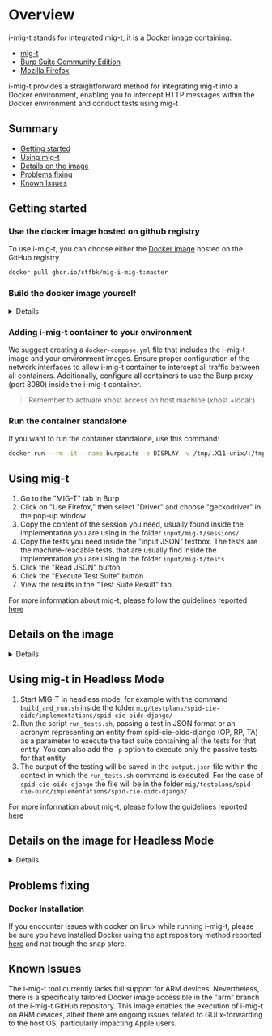 # Overview

i-mig-t stands for integrated mig-t, it is a Docker image containing:

- [mig-t](https://github.com/stfbk/mig-t)
- [Burp Suite Community Edition](https://portswigger.net/burp/communitydownload)
- [Mozilla Firefox](https://www.mozilla.org/en-US/firefox/)

i-mig-t provides a straightforward method for integrating mig-t into a Docker environment, enabling you to intercept HTTP messages within the Docker environment and conduct tests using mig-t

## Summary

- [Getting started](#getting-started)
- [Using mig-t](#using-mig-t)
- [Details on the image](#details-on-the-image)
- [Problems fixing](#problems-fixing)
- [Known Issues](#known-issues)

## Getting started

### Use the docker image hosted on github registry

To use i-mig-t, you can choose either the [Docker image](https://github.com/stfbk/mig/pkgs/container/mig-i-mig-t) hosted on the GitHub registry

```bash
docker pull ghcr.io/stfbk/mig-i-mig-t:master
```

### Build the docker image yourself

<details>

Before building the image, you need to get the mig-t jar, you can browse the [release page of mig-t](https://github.com/stfbk/mig-t/releases) and get version you need, or you can just execute [mig-t-jar-compile.sh](mig-t-jar-compile.sh) that will init the mig-t submodule and compile the jar for you.

> compiling the jar of mig-t requires maven

Either way you choose, at the end you should have the mig-t-beta-jar-with-dependencies.jar file in this folder.

To build the image you can use the following script

```bash
build.sh
```

or just

```bash
docker build -t i-mig-t .
```

</details>

### Adding i-mig-t container to your environment

We suggest creating a `docker-compose.yml` file that includes the i-mig-t image and your environment images. Ensure proper configuration of the network interfaces to allow i-mig-t container to intercept all traffic between all containers. Additionally, configure all containers to use the Burp proxy (port 8080) inside the i-mig-t container.

> Remember to activate xhost access on host machine (xhost +local:)

### Run the container standalone

If you want to run the container standalone, use this command:

```bash
docker run --rm -it --name burpsuite -e DISPLAY -v /tmp/.X11-unix/:/tmp/.X11-unix/ -v /etc/localtime:/etc/localtime:ro --volume="$HOME/.Xauthority:/root/.Xauthority:rw" --volume="/run/dbus/system_bus_socket:/run/dbus/system_bus_socket" proxy
```

## Using mig-t

1. Go to the "MIG-T" tab in Burp
2. Click on "Use Firefox," then select "Driver" and choose "geckodriver" in the pop-up window
3. Copy the content of the session you need, usually found inside the implementation you are using in the folder `input/mig-t/sessions/`
4. Copy the tests you need inside the "input JSON" textbox. The tests are the machine-readable tests, that are usually find inside the implementation you are using in the folder `input/mig-t/tests`
5. Click the "Read JSON" button
6. Click the "Execute Test Suite" button
7. View the results in the "Test Suite Result" tab

For more information about mig-t, please follow the guidelines reported [here](https://github.com/stfbk/mig-t/blob/main/README.md)

## Details on the image

<details>
This Docker architecture is designed to create a containerized environment for running Burp Suite Community Edition and MIG-t, along with the necessary dependencies to facilitate web application testing using Selenium with Firefox. Here's a description of the architecture:

**Base Image:**
The Docker image is based on Ubuntu 22.04, providing a stable and well-established Linux distribution as the foundation for the containerized environment.

**Package Installation:**
The Dockerfile begins by updating the package repository and installing various essential packages such as `wget`, `bzip2`, and Java Development Kit (JDK) components to support the execution of Burp Suite and other required software.

**Environment Configuration:**
The Docker image sets the `DISPLAY` environment variable, enabling graphical user interface (GUI) interactions within the container.

**Burp Suite Installation:**
The Dockerfile automates the installation of Burp Suite Community Edition by downloading the specified version from PortSwigger's CDN. It makes the necessary setup to place Burp Suite in the `/opt/BurpSuiteCommunity/` directory within the container.

**Selenium and Firefox Setup:**
The Docker image includes Selenium WebDriver support by downloading and configuring the GeckoDriver for Firefox. It also downloads and installs a specific version of the Firefox browser in the `/opt/` directory and creates a symbolic link to it in `/usr/bin/`.

**Cache Avoidance:**
A random data download from "<https://www.random.org/cgi-bin/randbyte?nbytes=10&format=h>" is included to prevent Docker from caching files that could change frequently.

**File Copying:**
The Docker image copies several configuration and application files into the container, including MIG-T a Java application JAR file (`mig-t-beta-jar-with-dependencies.jar`) and Burp Suite configuration files (`project-options.json` and `user-options.json`). These files are placed in the appropriate directories within the container.

**Container Start Command:**
The Docker image specifies the command to run when the container is started. It launches Burp Suite Community Edition with specific configuration files (`user-options.json` and `project-options.json`) using the command `./opt/BurpSuiteCommunity/BurpSuiteCommunity`.

Overall, this Docker architecture streamlines the setup of a containerized environment for web application security testing, combining Burp Suite with Firefox and Selenium WebDriver, making it a convenient and reproducible solution for security professionals and developers.

</details>

## Using mig-t in Headless Mode

1. Start MIG-T in headless mode, for example with the command `build_and_run.sh` inside the folder `mig/testplans/spid-cie-oidc/implementations/spid-cie-oidc-django/`
2. Run the script `run_tests.sh`, passing a test in JSON format or an acronym representing an entity from spid-cie-oidc-django (OP, RP, TA) as a parameter to execute the test suite containing all the tests for that entity. You can also add the `-p` option to execute only the passive tests for that entity
3. The output of the testing will be saved in the `output.json` file within the context in which the `run_tests.sh` command is executed. For the case of `spid-cie-oidc-django` the file will be in the folder `mig/testplans/spid-cie-oidc/implementations/spid-cie-oidc-django/`

For more information about mig-t, please follow the guidelines reported [here](https://github.com/stfbk/mig-t/blob/main/README.md)

## Details on the image for Headless Mode

<details>
This Docker architecture is designed to create a containerized environment for running Burp Suite Community Edition and MIG-t, along with the necessary dependencies to facilitate web application testing using Selenium with Firefox. Here's a description of the architecture:

**Base Image:**
The Docker image is based on Ubuntu 22.04, providing a stable and well-established Linux distribution as the foundation for the containerized environment.

**Package Installation:**
The Dockerfile begins by updating the package repository and installing various essential packages such as `wget`, `bzip2`, and Java Development Kit (JDK) components to support the execution of Burp Suite and other required software. Additionally, it installs `curl` and `jq` to run the `run_test.sh` script file.

**Burp Suite Installation:**
The Dockerfile automates the installation of Burp Suite Community Edition by downloading the specified version from PortSwigger's CDN. It makes the necessary setup to place Burp Suite in the `/opt/BurpSuiteCommunity/` directory within the container.

**Selenium and Firefox Setup:**
The Docker image includes Selenium WebDriver support by downloading and configuring the GeckoDriver for Firefox. It also downloads and installs a specific version of the Firefox browser in the `/opt/` directory and creates a symbolic link to it in `/usr/bin/`.

**Cache Avoidance:**
A random data download from "<https://www.random.org/cgi-bin/randbyte?nbytes=10&format=h>" is included to prevent Docker from caching files that could change frequently.

**File Copying:**
The Docker image copies several configuration and application files into the container, including MIG-T a Java application JAR file (`mig-t-beta-jar-with-dependencies.jar`) and Burp Suite configuration files (`project-options.json` and `user-options.json`). These files are placed in the appropriate directories within the container.

**Container Start Command:**
The Docker image specifies the command to run when the container is started. It launches Burp Suite Community Edition in headless mode with specific configuration files (`user-options.json` and `project-options.json`) using the command `java -Djava.awt.headless=true -jar \
/opt/BurpSuiteCommunity/burpsuite_community.jar`. The -Djava.awt.headless=true option enables headless mode, which allows Burp Suite to run without a graphical user interface. To disable headless mode, remove the -Djava.awt.headless=true option. The command also includes a confirmation prompt (echo 'y') to automatically accept the terms of service.

Overall, this Docker architecture creates a containerized environment for web application security testing that is fully capable of running in headless mode. By combining Burp Suite with Firefox and Selenium WebDriver, it provides a streamlined and reproducible solution for security professionals and developers who need to automate tests and operate without a graphical user interface.

</details>

## Problems fixing

### Docker Installation

If you encounter issues with docker on linux while running i-mig-t, please be sure you have installed Docker using the apt repository method reported [here](https://docs.docker.com/engine/install/ubuntu/#install-using-the-repository) and not trough the snap store.

## Known Issues

The i-mig-t tool currently lacks full support for ARM devices. Nevertheless, there is a specifically tailored Docker image accessible in the "arm" branch of the i-mig-t GitHub repository. This image enables the execution of i-mig-t on ARM devices, albeit there are ongoing issues related to GUI x-forwarding to the host OS, particularly impacting Apple users.
